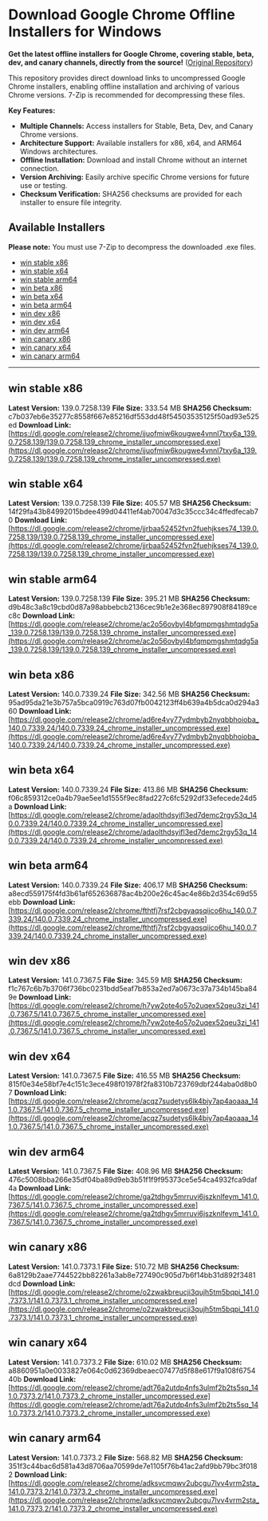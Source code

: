 # Download Google Chrome Offline Installers for Windows

**Get the latest offline installers for Google Chrome, covering stable, beta, dev, and canary channels, directly from the source!** ([Original Repository](https://github.com/Bush2021/chrome_installer))

This repository provides direct download links to uncompressed Google Chrome installers, enabling offline installation and archiving of various Chrome versions.  7-Zip is recommended for decompressing these files.

**Key Features:**

*   **Multiple Channels:** Access installers for Stable, Beta, Dev, and Canary Chrome versions.
*   **Architecture Support:** Available installers for x86, x64, and ARM64 Windows architectures.
*   **Offline Installation:** Download and install Chrome without an internet connection.
*   **Version Archiving:**  Easily archive specific Chrome versions for future use or testing.
*   **Checksum Verification:** SHA256 checksums are provided for each installer to ensure file integrity.

## Available Installers

**Please note:**  You must use 7-Zip to decompress the downloaded .exe files.

*   [win stable x86](#win-stable-x86)
*   [win stable x64](#win-stable-x64)
*   [win stable arm64](#win-stable-arm64)
*   [win beta x86](#win-beta-x86)
*   [win beta x64](#win-beta-x64)
*   [win beta arm64](#win-beta-arm64)
*   [win dev x86](#win-dev-x86)
*   [win dev x64](#win-dev-x64)
*   [win dev arm64](#win-dev-arm64)
*   [win canary x86](#win-canary-x86)
*   [win canary x64](#win-canary-x64)
*   [win canary arm64](#win-canary-arm64)

---
## win stable x86
**Latest Version:** 139.0.7258.139
**File Size:** 333.54 MB
**SHA256 Checksum:** c7b037eb6e35277c8558f667e85216df553dd48f54503535125f50ad93e525ed
**Download Link:** [https://dl.google.com/release2/chrome/ijuofmiw6kougwe4vnnl7txy6a_139.0.7258.139/139.0.7258.139_chrome_installer_uncompressed.exe](https://dl.google.com/release2/chrome/ijuofmiw6kougwe4vnnl7txy6a_139.0.7258.139/139.0.7258.139_chrome_installer_uncompressed.exe)

## win stable x64
**Latest Version:** 139.0.7258.139
**File Size:** 405.57 MB
**SHA256 Checksum:** 14f29fa43b84992015bdee499d04411ef4ab70047d3c35ccc34c4ffedfecab70
**Download Link:** [https://dl.google.com/release2/chrome/jjrbaa52452fvn2fuehjkses74_139.0.7258.139/139.0.7258.139_chrome_installer_uncompressed.exe](https://dl.google.com/release2/chrome/jjrbaa52452fvn2fuehjkses74_139.0.7258.139/139.0.7258.139_chrome_installer_uncompressed.exe)

## win stable arm64
**Latest Version:** 139.0.7258.139
**File Size:** 395.21 MB
**SHA256 Checksum:** d9b48c3a8c19cbd0d87a98abbebcb2136cec9b1e2e368ec897908f84189cec8c
**Download Link:** [https://dl.google.com/release2/chrome/ac2o56ovbyl4bfqmpmgshmtqdg5a_139.0.7258.139/139.0.7258.139_chrome_installer_uncompressed.exe](https://dl.google.com/release2/chrome/ac2o56ovbyl4bfqmpmgshmtqdg5a_139.0.7258.139/139.0.7258.139_chrome_installer_uncompressed.exe)

## win beta x86
**Latest Version:** 140.0.7339.24
**File Size:** 342.56 MB
**SHA256 Checksum:** 95ad95da21e3b757a5bca0919c763d07fb0042123ff4b639a4b5dca0d294a360
**Download Link:** [https://dl.google.com/release2/chrome/ad6re4vy77ydmbyb2nyqbbhoioba_140.0.7339.24/140.0.7339.24_chrome_installer_uncompressed.exe](https://dl.google.com/release2/chrome/ad6re4vy77ydmbyb2nyqbbhoioba_140.0.7339.24/140.0.7339.24_chrome_installer_uncompressed.exe)

## win beta x64
**Latest Version:** 140.0.7339.24
**File Size:** 413.86 MB
**SHA256 Checksum:** f06c859312ce0a4b79ae5ee1d1555f9ec8fad227c6fc5292df33efecede24d5a
**Download Link:** [https://dl.google.com/release2/chrome/adaolthdsyifl3ed7demc2rgy53q_140.0.7339.24/140.0.7339.24_chrome_installer_uncompressed.exe](https://dl.google.com/release2/chrome/adaolthdsyifl3ed7demc2rgy53q_140.0.7339.24/140.0.7339.24_chrome_installer_uncompressed.exe)

## win beta arm64
**Latest Version:** 140.0.7339.24
**File Size:** 406.17 MB
**SHA256 Checksum:** a8ecd559175f4fd3b61af652636878ac4b200e26c45ac4e86b2d354c69d55ebb
**Download Link:** [https://dl.google.com/release2/chrome/fthtfj7rsf2cbgyaqsqiico6hu_140.0.7339.24/140.0.7339.24_chrome_installer_uncompressed.exe](https://dl.google.com/release2/chrome/fthtfj7rsf2cbgyaqsqiico6hu_140.0.7339.24/140.0.7339.24_chrome_installer_uncompressed.exe)

## win dev x86
**Latest Version:** 141.0.7367.5
**File Size:** 345.59 MB
**SHA256 Checksum:** f1c767c6b7b3706f736bc0231bdd5eaf7b853a2ed7a0673c37a734b145ba849e
**Download Link:** [https://dl.google.com/release2/chrome/h7yw2ote4o57o2uqex52qeu3zi_141.0.7367.5/141.0.7367.5_chrome_installer_uncompressed.exe](https://dl.google.com/release2/chrome/h7yw2ote4o57o2uqex52qeu3zi_141.0.7367.5/141.0.7367.5_chrome_installer_uncompressed.exe)

## win dev x64
**Latest Version:** 141.0.7367.5
**File Size:** 416.55 MB
**SHA256 Checksum:** 815f0e34e58bf7e4c151c3ece498f01978f2fa8310b723769dbf244aba0d8b07
**Download Link:** [https://dl.google.com/release2/chrome/acqz7sudetys6lk4biy7ap4aoaaa_141.0.7367.5/141.0.7367.5_chrome_installer_uncompressed.exe](https://dl.google.com/release2/chrome/acqz7sudetys6lk4biy7ap4aoaaa_141.0.7367.5/141.0.7367.5_chrome_installer_uncompressed.exe)

## win dev arm64
**Latest Version:** 141.0.7367.5
**File Size:** 408.96 MB
**SHA256 Checksum:** 476c5008bba266e35df04ba89d9eb3b51f1f9f95373ce5e54ca4932fca9daf4a
**Download Link:** [https://dl.google.com/release2/chrome/ga2tdhgv5mrruvi6jszknlfeym_141.0.7367.5/141.0.7367.5_chrome_installer_uncompressed.exe](https://dl.google.com/release2/chrome/ga2tdhgv5mrruvi6jszknlfeym_141.0.7367.5/141.0.7367.5_chrome_installer_uncompressed.exe)

## win canary x86
**Latest Version:** 141.0.7373.1
**File Size:** 510.72 MB
**SHA256 Checksum:** 6a8129b2aae7744522bb82261a3ab8e727490c905d7b6f14bb31d892f3481dcd
**Download Link:** [https://dl.google.com/release2/chrome/o2zwakbreucji3qujh5tm5bqpi_141.0.7373.1/141.0.7373.1_chrome_installer_uncompressed.exe](https://dl.google.com/release2/chrome/o2zwakbreucji3qujh5tm5bqpi_141.0.7373.1/141.0.7373.1_chrome_installer_uncompressed.exe)

## win canary x64
**Latest Version:** 141.0.7373.2
**File Size:** 610.02 MB
**SHA256 Checksum:** a8860951a0e0033827e064c0d62369dbeaec07477d5f88e617f9a108f675440b
**Download Link:** [https://dl.google.com/release2/chrome/adt76a2utdp4nfs3ulmf2b2ts5sq_141.0.7373.2/141.0.7373.2_chrome_installer_uncompressed.exe](https://dl.google.com/release2/chrome/adt76a2utdp4nfs3ulmf2b2ts5sq_141.0.7373.2/141.0.7373.2_chrome_installer_uncompressed.exe)

## win canary arm64
**Latest Version:** 141.0.7373.2
**File Size:** 568.82 MB
**SHA256 Checksum:** 351f3c44bac6d581a43d8706aa70599de7e1105f76b41ac2afd9bb79bc3f0182
**Download Link:** [https://dl.google.com/release2/chrome/adksvcmqwv2ubcgu7lvv4vrm2sta_141.0.7373.2/141.0.7373.2_chrome_installer_uncompressed.exe](https://dl.google.com/release2/chrome/adksvcmqwv2ubcgu7lvv4vrm2sta_141.0.7373.2/141.0.7373.2_chrome_installer_uncompressed.exe)
